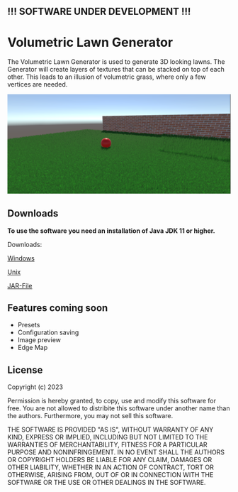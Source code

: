 ## !!! SOFTWARE UNDER DEVELOPMENT !!!

# Volumetric Lawn Generator

The Volumetric Lawn Generator is used to generate 3D looking lawns.
The Generator will create layers of textures that can be stacked on top of each other.
This leads to an illusion of volumetric grass, where only a few vertices are needed.

![Lawn example in Unity](/doc/imgs/lawn_example_1.png)

## Downloads

**To use the software you need an installation of Java JDK 11 or higher.**

Downloads:

[Windows](/doc/downloads/lawn_generator_v0.230120_win.exe)

[Unix](/doc/downloads/lawn_generator_v0.230120_unix.zip)

[JAR-File](/doc/downloads/lawn_generator_v0.230120.jar)

## Features coming soon
- Presets
- Configuration saving
- Image preview
- Edge Map



## License
Copyright (c) 2023

Permission is hereby granted, to copy, use and modify this software for free. 
You are not allowed to distribite this software under another name than the authors.
Furthermore, you may not sell this software.

THE SOFTWARE IS PROVIDED "AS IS", WITHOUT WARRANTY OF ANY KIND, EXPRESS OR
IMPLIED, INCLUDING BUT NOT LIMITED TO THE WARRANTIES OF MERCHANTABILITY,
FITNESS FOR A PARTICULAR PURPOSE AND NONINFRINGEMENT. IN NO EVENT SHALL THE
AUTHORS OR COPYRIGHT HOLDERS BE LIABLE FOR ANY CLAIM, DAMAGES OR OTHER
LIABILITY, WHETHER IN AN ACTION OF CONTRACT, TORT OR OTHERWISE, ARISING FROM,
OUT OF OR IN CONNECTION WITH THE SOFTWARE OR THE USE OR OTHER DEALINGS IN THE
SOFTWARE.
